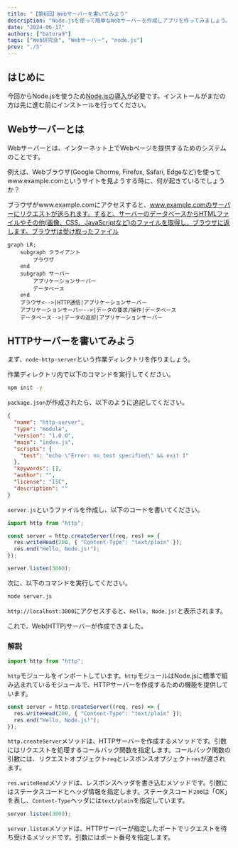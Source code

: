 ```yaml
---
title: "【第6回】Webサーバーを書いてみよう"
description: "Node.jsを使って簡単なWebサーバーを作成しアプリを作ってみましょう。"
date: "2024-06-17"
authors: ["batora9"]
tags: ["Web研究会", "Webサーバー", "node.js"]
prev: "./5"
---
```


## はじめに

今回からNode.jsを使うため[Node.jsの導入](../5#nodejsのインストール)が必要です。インストールがまだの方は先に進む前にインストールを行ってください。

## Webサーバーとは

Webサーバーとは、インターネット上でWebページを提供するためのシステムのことです。

例えば、Webブラウザ(Google Chorme, Firefox, Safari, Edgeなど)を使ってwww.example.comというサイトを見ようする時に、何が起きているでしょうか？

ブラウザがwww.example.comにアクセスすると、www.example.comのサーバーにリクエストが送られます。すると、サーバーのデータべースからHTMLファイルやその他(画像、CSS、JavaScriptなど)のファイルを取得し、ブラウザに返します。ブラウザは受け取ったファイル

```mermaid
graph LR;
    subgraph クライアント
        ブラウザ
    end
    subgraph サーバー
        アプリケーションサーバー
        データベース
    end
    ブラウザ<-->|HTTP通信|アプリケーションサーバー
    アプリケーションサーバー-->|データの要求/操作|データベース
    データベース-->|データの返却|アプリケーションサーバー
```

## HTTPサーバーを書いてみよう

まず、`node-http-server`という作業ディレクトリを作りましょう。

作業ディレクトリ内で以下のコマンドを実行してください。

```bash
npm init -y
```

`package.json`が作成されたら、以下のように追記してください。

```json:package.json {3}
{
  "name": "http-server",
  "type": "module",
  "version": "1.0.0",
  "main": "index.js",
  "scripts": {
    "test": "echo \"Error: no test specified\" && exit 1"
  },
  "keywords": [],
  "author": "",
  "license": "ISC",
  "description": ""
}
```

`server.js`というファイルを作成し、以下のコードを書いてください。

```js:server.js
import http from "http";

const server = http.createServer((req, res) => {
  res.writeHead(200, { "Content-Type": "text/plain" });
  res.end("Hello, Node.js!");
});

server.listen(3000);
```

次に、以下のコマンドを実行してください。

```bash
node server.js
```

`http://localhost:3000`にアクセスすると、`Hello, Node.js!`と表示されます。

これで、Web(HTTP)サーバーが作成できました。

### 解説

```js
import http from "http";
```

`http`モジュールをインポートしています。`http`モジュールはNode.jsに標準で組み込まれているモジュールで、HTTPサーバーを作成するための機能を提供しています。

```js
const server = http.createServer((req, res) => {
  res.writeHead(200, { "Content-Type": "text/plain" });
  res.end("Hello, Node.js!");
});
```

`http.createServer`メソッドは、HTTPサーバーを作成するメソッドです。引数にはリクエストを処理するコールバック関数を指定します。コールバック関数の引数には、リクエストオブジェクト`req`とレスポンスオブジェクト`res`が渡されます。

`res.writeHead`メソッドは、レスポンスヘッダを書き込むメソッドです。引数にはステータスコードとヘッダ情報を指定します。ステータスコード`200`は「OK」を表し、`Content-Type`ヘッダには`text/plain`を指定しています。

```js
server.listen(3000);
```

`server.listen`メソッドは、HTTPサーバーが指定したポートでリクエストを待ち受けるメソッドです。引数にはポート番号を指定します。
